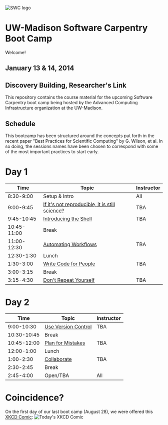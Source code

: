 ![SWC logo](http://software-carpentry.org/img/software-carpentry-banner.png)

UW-Madison Software Carpentry Boot Camp
=======================================
Welcome!

January 13 & 14, 2014
--------------------

Discovery Building, Researcher's Link
------------------

This repository contains the course material for the upcoming Software
Carpentry boot camp being hosted by the Advanced Computing
Infrastructure organization at the UW-Madison.

Schedule
-----------

This bootcamp has been structured around the concepts put forth in the
recent paper "Best Practices for Scientific Computing" by G. Wilson,
et al. In so doing, the sessions names have been chosen to correspond
with some of the most important practices to start early.

Day 1
=======

| Time         | Topic                                   | Instructor   |
| ------------ | --------------------------------------- |--------------|
| 8:30-9:00    | Setup & Intro                           | All  |
| 9:00-9:45    | [If it's not reproducible, it is still science?](BestPractices.pdf) | TBA  |
| 9:45-10:45   | [Introducing the Shell](shell/Readme.md)| TBA  |
| 10:45-11:00  | Break                                   |              |
| 11:00-12:30  | [Automating Workflows](shell/automation/Readme.md)     | TBA  |
| 12:30-1:30   | Lunch                                   |              |
| 1:30-3:00    | [Write Code for People](python/writing_code_for_people/Readme.md)| TBA |
| 3:00-3:15    | Break                                   |              |
| 3:15-4:30    | [Don't Repeat Yourself](python/dont_repeat_yourself/Readme.md)| TBA |

Day 2
======

| Time         | Topic                                   | Instructor  |
| ------------ | --------------------------------------- |-------------|
| 9:00-10:30   | [Use Version Control](version-control/git/local/Readme.md) | TBA |
| 10:30-10:45  | Break                                   |             |
| 10:45-12:00  | [Plan for Mistakes](python/testing/Readme.md) | TBA |
| 12:00-1:00   | Lunch                                   |             |
| 1:00-2:30    | [Collaborate](version-control/git/remote/Readme.md) | TBA |
| 2:30-2:45    | Break                                   |      |
| 2:45-4:00    | Open/TBA                            | All |

Coincidence?
============

On the first day of our last boot camp (August 28), we were offered this [XKCD Comic](http://xkcd.com/1205/):
![Today's XKCD Comic](http://imgs.xkcd.com/comics/is_it_worth_the_time.png)

